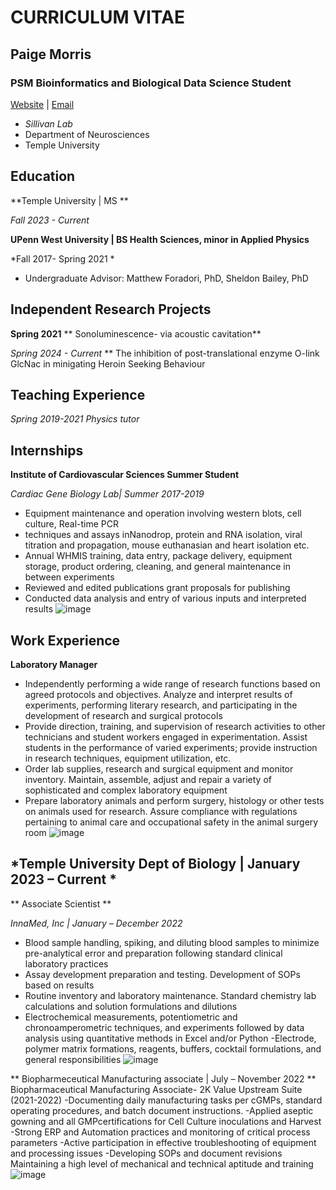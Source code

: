 # **CURRICULUM VITAE**
## **Paige Morris**
### **PSM Bioinformatics and Biological Data Science Student**
[Website]() | [Email](tur77136@temple.edu)
- _Sillivan Lab_ 
- Department of Neurosciences 
- Temple University

## Education
**Temple University | MS **

*Fall 2023 - Current*

**UPenn West University | BS Health Sciences, minor in Applied Physics**

*Fall 2017- Spring 2021 *
- Undergraduate Advisor: Matthew Foradori, PhD, Sheldon Bailey, PhD

## Independent Research Projects
**Spring 2021**
** Sonoluminescence- via acoustic cavitation**

*Spring 2024 - Current*
** The inhibition of post-translational enzyme O-link GlcNac in minigating Heroin Seeking Behaviour

## Teaching Experience
*Spring 2019-2021*
*Physics tutor*

## Internships																								

**Institute of Cardiovascular Sciences Summer Student** 

*Cardiac Gene Biology Lab| Summer 2017-2019*
-	Equipment maintenance and operation involving western blots, cell culture, Real-time PCR
-	techniques and assays inNanodrop, protein and RNA isolation, viral titration and propagation, mouse euthanasian and heart isolation etc.
-	Annual WHMIS training, data entry, package delivery, equipment storage, product ordering, cleaning, and general maintenance in between experiments
-	Reviewed and edited publications grant proposals for publishing
-	Conducted data analysis and entry of various inputs and interpreted results 
![image](https://github.com/tur77136/myCV/assets/157079782/92b70642-2c45-488f-8252-8de5e273a442)


## Work Experience																			

**Laboratory Manager** 
-	Independently performing a wide range of research functions based on agreed protocols and objectives. Analyze and interpret results of experiments, performing literary research, and participating in the development of research and surgical protocols
-	Provide direction, training, and supervision of research activities to other technicians and student workers engaged in experimentation. Assist students in the performance of varied experiments; provide instruction in research techniques, equipment utilization, etc.
-	Order lab supplies, research and surgical equipment and monitor inventory. Maintain, assemble, adjust and repair a variety of sophisticated and complex laboratory equipment
-	Prepare laboratory animals and perform surgery, histology or other tests on animals used for research. Assure compliance with regulations pertaining to animal care and occupational safety in the animal surgery room
![image](https://github.com/tur77136/myCV/assets/157079782/80130fb5-a9d7-45ea-b5e8-1e7eadf8b16b)


*Temple University Dept of Biology | January 2023 – Current *
-	
** Associate Scientist ** 

*InnaMed, Inc | January – December 2022*
-	Blood sample handling, spiking, and diluting blood samples to minimize pre-analytical error and preparation following standard clinical laboratory practices 
-	Assay development preparation and testing. Development of SOPs based on results
-	Routine inventory and laboratory maintenance. Standard chemistry lab calculations and solution formulations and dilutions
-	Electrochemical measurements, potentiometric and chronoamperometric techniques, and experiments followed by data analysis using quantitative methods in Excel and/or Python
-Electrode, polymer matrix formations, reagents, buffers, cocktail formulations, and general responsibilities 
![image](https://github.com/tur77136/myCV/assets/157079782/457bcc57-3d94-4e74-8dd3-b0abe4e771fb)

** Biopharmeceutical Manufacturing associate | July – November 2022 ** 
Biopharmaceutical Manufacturing Associate- 2K Value Upstream Suite	(2021-2022)
-Documenting daily manufacturing tasks per cGMPs, standard operating procedures, and batch document instructions.
-Applied aseptic gowning and all GMPcertifications for Cell Culture inoculations and Harvest
-Strong ERP and Automation practices and monitoring of critical process parameters
-Active participation in effective troubleshooting of equipment and processing issues
-Developing SOPs and document revisions Maintaining a high level of mechanical and technical aptitude and training
![image](https://github.com/tur77136/myCV/assets/157079782/7c805b12-e143-4eb1-95b0-0dfb13f2d2e4)
						
